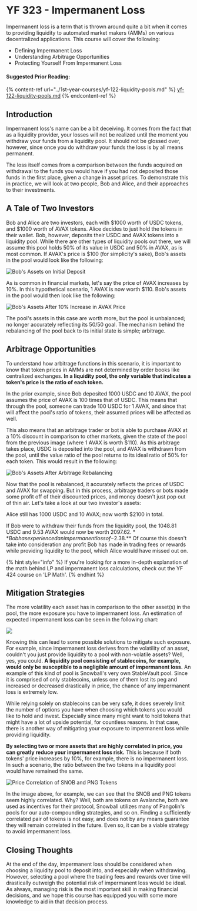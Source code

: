 # YF 323 - Impermanent Loss

Impermanent loss is a term that is thrown around quite a bit when it comes to providing liquidity to automated market makers (AMMs) on various decentralized applications. This course will cover the following:

* Defining Impermanent Loss
* Understanding Arbitrage Opportunities
* Protecting Yourself From Impermanent Loss

#### Suggested Prior Reading:

{% content-ref url="../1st-year-courses/yf-122-liquidity-pools.md" %}
[yf-122-liquidity-pools.md](../1st-year-courses/yf-122-liquidity-pools.md)
{% endcontent-ref %}

## Introduction

Impermanent loss's name can be a bit deceiving. It comes from the fact that as a liquidity provider, your losses will not be realized until the moment you withdraw your funds from a liquidity pool. It should not be glossed over, however, since once you do withdraw your funds the loss is by all means permanent.

The loss itself comes from a comparison between the funds acquired on withdrawal to the funds you would have if you had not deposited those funds in the first place, given a change in asset prices. To demonstrate this in practice, we will look at two people, Bob and Alice, and their approaches to their investments.

## A Tale of Two Investors

Bob and Alice are two investors, each with $1000 worth of USDC tokens, and $1000 worth of AVAX tokens. Alice decides to just hold the tokens in their wallet. Bob, however, deposits their USDC and AVAX tokens into a liquidity pool. While there are other types of liquidity pools out there, we will assume this pool holds 50% of its value in USDC and 50% in AVAX, as is most common. If AVAX's price is $100 (for simplicity's sake), Bob's assets in the pool would look like the following:

![Bob's Assets on Initial Deposit](../../.gitbook/assets/IL0.png)

As is common in financial markets, let's say the price of AVAX increases by 10%. In this hypothetical scenario, 1 AVAX is now worth $110. Bob's assets in the pool would then look like the following:

![Bob's Assets After 10% Increase in AVAX Price](../../.gitbook/assets/IL1.png)

The pool's assets in this case are worth more, but the pool is unbalanced; no longer accurately reflecting its 50/50 goal. The mechanism behind the rebalancing of the pool back to its initial state is simple; arbitrage.

## Arbitrage Opportunities

To understand how arbitrage functions in this scenario, it is important to know that token prices in AMMs are not determined by order books like centralized exchanges. **In a liquidity pool, the only variable that indicates a token's price is the ratio of each token.**

In the prior example, since Bob deposited 1000 USDC and 10 AVAX, the pool assumes the price of AVAX is 100 times that of USDC. This means that through the pool, someone can trade 100 USDC for 1 AVAX, and since that will affect the pool's ratio of tokens, their assumed prices will be affected as well.

This also means that an arbitrage trader or bot is able to purchase AVAX at a 10% discount in comparison to other markets, given the state of the pool from the previous image (where 1 AVAX is worth $110). As this arbitrage takes place, USDC is deposited into the pool, and AVAX is withdrawn from the pool, until the value ratio of the pool returns to its ideal ratio of 50% for each token. This would result in the following:

![Bob's Assets After Arbitrage Rebalancing](../../.gitbook/assets/IL2.png)

Now that the pool is rebalanced, it accurately reflects the prices of USDC and AVAX for swapping. But in this process, arbitrage traders or bots made some profit off of their discounted prices, and money doesn't just pop out of thin air. Let's take a look at our two investor's assets:

Alice still has 1000 USDC and 10 AVAX; now worth $2100 in total.

If Bob were to withdraw their funds from the liquidity pool, the 1048.81 USDC and 9.53 AVAX would now be worth $2097.62. **Bob has experienced an impermanent loss of -$2.38.** Of course this doesn't take into consideration any profit Bob has made in trading fees or rewards while providing liquidity to the pool, which Alice would have missed out on.

{% hint style="info" %}
If you're looking for a more in-depth explanation of the math behind LP and impermanent loss calculations, check out the YF 424 course on 'LP Math'.
{% endhint %}

## Mitigation Strategies

The more volatility each asset has in comparison to the other asset(s) in the pool, the more exposure you have to impermanent loss. An estimation of expected impermanent loss can be seen in the following chart:

![](../../.gitbook/assets/IL3.png)

Knowing this can lead to some possible solutions to mitigate such exposure. For example, since impermanent loss derives from the volatility of an asset, couldn't you just provide liquidity to a pool with non-volatile assets? Well, yes, you could. **A liquidity pool consisting of stablecoins, for example, would only be susceptible to a negligible amount of impermanent loss.** An example of this kind of pool is Snowball's very own StableVault pool. Since it is comprised of only stablecoins, unless one of them lost its peg and increased or decreased drastically in price, the chance of any impermanent loss is extremely low.

While relying solely on stablecoins can be very safe, it does severely limit the number of options you have when choosing which tokens you would like to hold and invest. Especially since many might want to hold tokens that might have a lot of upside potential, for countless reasons. In that case, there is another way of mitigating your exposure to impermanent loss while providing liquidity.

**By selecting two or more assets that are highly correlated in price, you can greatly reduce your impermanent loss risk.** This is because if both tokens' price increases by 10%, for example, there is no impermanent loss. In such a scenario, the ratio between the two tokens in a liquidity pool would have remained the same.

![Price Correlation of SNOB and PNG Tokens](../../.gitbook/assets/IL4.png)

In the image above, for example, we can see that the SNOB and PNG tokens seem highly correlated. Why? Well, both are tokens on Avalanche, both are used as incentives for their protocol, Snowball utilizes many of Pangolin's pools for our auto-compounding strategies, and so on. Finding a sufficiently correlated pair of tokens is not easy, and does not by any means guarantee they will remain correlated in the future. Even so, it can be a viable strategy to avoid impermanent loss.

## Closing Thoughts

At the end of the day, impermanent loss should be considered when choosing a liquidity pool to deposit into, and especially when withdrawing. However, selecting a pool where the trading fees and rewards over time will drastically outweigh the potential risk of impermanent loss would be ideal. As always, managing risk is the most important skill in making financial decisions, and we hope this course has equipped you with some more knowledge to aid in that decision process.
